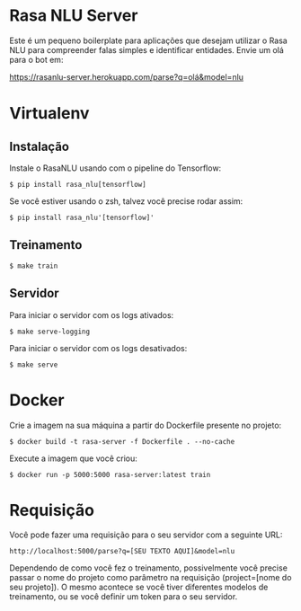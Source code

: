 # Rasa NLU Server
Este é um pequeno boilerplate para aplicações que desejam utilizar o Rasa NLU para compreender falas simples e identificar entidades. Envie um olá para o bot em:

https://rasanlu-server.herokuapp.com/parse?q=olá&model=nlu

# Virtualenv
## Instalação
Instale o RasaNLU usando com o pipeline do Tensorflow:
```
$ pip install rasa_nlu[tensorflow]
```

Se você estiver usando o zsh, talvez você precise rodar assim:
```
$ pip install rasa_nlu'[tensorflow]'
```

## Treinamento
```
$ make train
```

## Servidor
Para iniciar o servidor com os logs ativados:
```
$ make serve-logging
```

Para iniciar o servidor com os logs desativados:
```
$ make serve
```

# Docker
Crie a imagem na sua máquina a partir do Dockerfile presente no projeto:
```
$ docker build -t rasa-server -f Dockerfile . --no-cache
```

Execute a imagem que você criou:
```
$ docker run -p 5000:5000 rasa-server:latest train
```

# Requisição
Você pode fazer uma requisição para o seu servidor com a seguinte URL:
```
http://localhost:5000/parse?q=[SEU TEXTO AQUI]&model=nlu
```

Dependendo de como você fez o treinamento, possivelmente você precise passar o nome do projeto como parâmetro na requisição (project=[nome do seu projeto]). O mesmo acontece se você tiver diferentes modelos de treinamento, ou se você definir um token para o seu servidor.